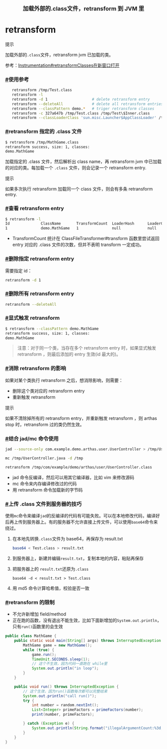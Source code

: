 <center><font size="4"><b> 加载外部的.class文件，retransform 到 JVM 里</b></font></center>

# retransform

提示

加载外部的`.class`文件，retransform jvm 已加载的类。

参考：[Instrumentation#retransformClasses在新窗口打开](https://docs.oracle.com/javase/8/docs/api/java/lang/instrument/Instrumentation.html#retransformClasses-java.lang.Class...-)

### [#](https://arthas.aliyun.com/doc/retransform.html#使用参考)使用参考

```bash
   retransform /tmp/Test.class
   retransform -l
   retransform -d 1                    # delete retransform entry
   retransform --deleteAll             # delete all retransform entries
   retransform --classPattern demo.*   # triger retransform classes
   retransform -c 327a647b /tmp/Test.class /tmp/Test\$Inner.class
   retransform --classLoaderClass 'sun.misc.Launcher$AppClassLoader' /tmp/Test.class
```

### [#](https://arthas.aliyun.com/doc/retransform.html#retransform-指定的-class-文件)retransform 指定的 .class 文件

```bash
$ retransform /tmp/MathGame.class
retransform success, size: 1, classes:
demo.MathGame
```

加载指定的 .class 文件，然后解析出 class name，再 retransform jvm 中已加载的对应的类。每加载一个 `.class` 文件，则会记录一个 retransform entry.

提示

如果多次执行 retransform 加载同一个 class 文件，则会有多条 retransform entry.

### [#](https://arthas.aliyun.com/doc/retransform.html#查看-retransform-entry)查看 retransform entry

```bash
$ retransform -l
Id              ClassName       TransformCount  LoaderHash      LoaderClassName
1               demo.MathGame   1               null            null
```

- TransformCount 统计在 ClassFileTransformer#transform 函数里尝试返回 entry 对应的 .class 文件的次数，但并不表明 transform 一定成功。

### [#](https://arthas.aliyun.com/doc/retransform.html#删除指定-retransform-entry)删除指定 retransform entry

需要指定 id：

```bash
retransform -d 1
```

### [#](https://arthas.aliyun.com/doc/retransform.html#删除所有-retransform-entry)删除所有 retransform entry



```bash
retransform --deleteAll
```

### [#](https://arthas.aliyun.com/doc/retransform.html#显式触发-retransform)显式触发 retransform

```bash
$ retransform --classPattern demo.MathGame
retransform success, size: 1, classes:
demo.MathGame
```

> 注意：对于同一个类，当存在多个 retransform entry 时，如果显式触发 retransform ，则最后添加的 entry 生效(id 最大的)。

### [#](https://arthas.aliyun.com/doc/retransform.html#消除-retransform-的影响)消除 retransform 的影响

如果对某个类执行 retransform 之后，想消除影响，则需要：

- 删除这个类对应的 retransform entry
- 重新触发 retransform

提示

如果不清除掉所有的 retransform entry，并重新触发 retransform ，则 arthas stop 时，retransform 过的类仍然生效。

### [#](https://arthas.aliyun.com/doc/retransform.html#结合-jad-mc-命令使用)结合 jad/mc 命令使用

```bash
jad --source-only com.example.demo.arthas.user.UserController > /tmp/UserController.java

mc /tmp/UserController.java -d /tmp

retransform /tmp/com/example/demo/arthas/user/UserController.class
```

- jad 命令反编译，然后可以用其它编译器，比如 vim 来修改源码
- mc 命令来内存编译修改过的代码
- 用 retransform 命令加载新的字节码

### [#](https://arthas.aliyun.com/doc/retransform.html#上传-class-文件到服务器的技巧)上传 .class 文件到服务器的技巧

使用`mc`命令来编译`jad`的反编译的代码有可能失败。可以在本地修改代码，编译好后再上传到服务器上。有的服务器不允许直接上传文件，可以使用`base64`命令来绕过。

1. 在本地先转换`.class`文件为 base64，再保存为 result.txt

   

   ```bash
   base64 < Test.class > result.txt
   ```

2. 到服务器上，新建并编辑`result.txt`，复制本地的内容，粘贴再保存

3. 把服务器上的 `result.txt`还原为`.class`

   

   ```text
   base64 -d < result.txt > Test.class
   ```

4. 用 md5 命令计算哈希值，校验是否一致

### [#](https://arthas.aliyun.com/doc/retransform.html#retransform-的限制)retransform 的限制

- 不允许新增加 field/method
- 正在跑的函数，没有退出不能生效，比如下面新增加的`System.out.println`，只有`run()`函数里的会生效

```java
public class MathGame {
    public static void main(String[] args) throws InterruptedException {
        MathGame game = new MathGame();
        while (true) {
            game.run();
            TimeUnit.SECONDS.sleep(1);
            // 这个不生效，因为代码一直跑在 while里
            System.out.println("in loop");
        }
    }

    public void run() throws InterruptedException {
        // 这个生效，因为run()函数每次都可以完整结束
        System.out.println("call run()");
        try {
            int number = random.nextInt();
            List<Integer> primeFactors = primeFactors(number);
            print(number, primeFactors);

        } catch (Exception e) {
            System.out.println(String.format("illegalArgumentCount:%3d, ", illegalArgumentCount) + e.getMessage());
        }
    }
}
```